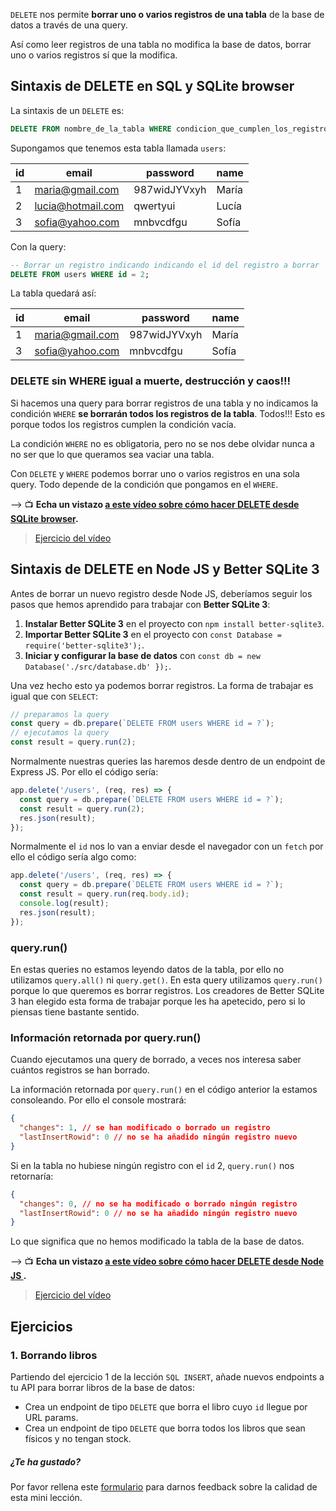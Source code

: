 `DELETE` nos permite **borrar uno o varios registros de una tabla** de la base de datos a través de una query.

Así como leer registros de una tabla no modifica la base de datos, borrar uno o varios registros sí que la modifica.

## Sintaxis de DELETE en SQL y SQLite browser

La sintaxis de un `DELETE` es:

```sql
DELETE FROM nombre_de_la_tabla WHERE condicion_que_cumplen_los_registros_a_borrar
```

Supongamos que tenemos esta tabla llamada `users`:

| id  | email              | password     | name  |
| --- | ------------------ | ------------ | ----- |
| 1   | maria@gmail.com    | 987widJYVxyh | María |
| 2   | lucia@hotmail.com  | qwertyui     | Lucía |
| 3   | sofia@yahoo.com    | mnbvcdfgu    | Sofía |

Con la query:

```sql
-- Borrar un registro indicando indicando el id del registro a borrar
DELETE FROM users WHERE id = 2;
```

La tabla quedará así:

| id  | email              | password     | name  |
| --- | ------------------ | ------------ | ----- |
| 1   | maria@gmail.com    | 987widJYVxyh | María |
| 3   | sofia@yahoo.com    | mnbvcdfgu    | Sofía |

### DELETE sin WHERE igual a muerte, destrucción y caos!!!

Si hacemos una query para borrar registros de una tabla y no indicamos la condición `WHERE` **se borrarán todos los registros de la tabla**. Todos!!! Esto es porque todos los registros cumplen la condición vacía.

La condición `WHERE` no es obligatoria, pero no se nos debe olvidar nunca a no ser que lo que queramos sea vaciar una tabla.

Con `DELETE` y `WHERE` podemos borrar uno o varios registros en una sola query. Todo depende de la condición que pongamos en el `WHERE`.

&#10230; &#128250; **Echa un vistazo [a este vídeo sobre cómo hacer DELETE desde SQLite browser](https://www.youtube.com/watch?v=14qK-nAaMlE).**

> [Ejercicio del vídeo](https://github.com/Adalab/ejercicios-de-los-materiales/tree/main/promo-l/4-4-6-sql-delete)

## Sintaxis de DELETE en Node JS y Better SQLite 3

Antes de borrar un nuevo registro desde Node JS, deberíamos seguir los pasos que hemos aprendido para trabajar con **Better SQLite 3**:

1. **Instalar Better SQLite 3** en el proyecto con `npm install better-sqlite3`.
1. **Importar Better SQLite 3** en el proyecto con `const Database = require('better-sqlite3');`.
1. **Iniciar y configurar la base de datos** con `const db = new Database('./src/database.db' });`.

Una vez hecho esto ya podemos borrar registros. La forma de trabajar es igual que con `SELECT`:

```js
// preparamos la query
const query = db.prepare(`DELETE FROM users WHERE id = ?`);
// ejecutamos la query
const result = query.run(2);
```

Normalmente nuestras queries las haremos desde dentro de un endpoint de Express JS. Por ello el código sería:

```js
app.delete('/users', (req, res) => {
  const query = db.prepare(`DELETE FROM users WHERE id = ?`);
  const result = query.run(2);
  res.json(result);
});
```

Normalmente el `id` nos lo van a enviar desde el navegador con un `fetch` por ello el código sería algo como:

```js
app.delete('/users', (req, res) => {
  const query = db.prepare(`DELETE FROM users WHERE id = ?`);
  const result = query.run(req.body.id);
  console.log(result);
  res.json(result);
});
```

### query.run()

En estas queries no estamos leyendo datos de la tabla, por ello no utilizamos `query.all()` ni `query.get()`. En esta query utilizamos `query.run()` porque lo que queremos es borrar registros. Los creadores de Better SQLite 3 han elegido esta forma de trabajar porque les ha apetecido, pero si lo piensas tiene bastante sentido.

### Información retornada por query.run()

Cuando ejecutamos una query de borrado, a veces nos interesa saber cuántos registros se han borrado.

La información retornada por `query.run()` en el código anterior la estamos consoleando. Por ello el console mostrará:

```json
{
  "changes": 1, // se han modificado o borrado un registro
  "lastInsertRowid": 0 // no se ha añadido ningún registro nuevo
}
```

Si en la tabla no hubiese ningún registro con el `id` 2, `query.run()` nos retornaría:

```json
{
  "changes": 0, // no se ha modificado o borrado ningún registro
  "lastInsertRowid": 0 // no se ha añadido ningún registro nuevo
}
```

Lo que significa que no hemos modificado la tabla de la base de datos.

&#10230; &#128250; **Echa un vistazo [a este vídeo sobre cómo hacer DELETE desde Node JS
](https://www.youtube.com/watch?v=92F1D59UeB0).**

> [Ejercicio del vídeo](https://github.com/Adalab/ejercicios-de-los-materiales/tree/main/promo-l/4-4-6-sql-delete)

## Ejercicios

### 1. Borrando libros

Partiendo del ejercicio 1 de la lección `SQL INSERT`, añade nuevos endpoints a tu API para borrar libros de la base de datos:

- Crea un endpoint de tipo `DELETE` que borra el libro cuyo `id` llegue por URL params.
- Crea un endpoint de tipo `DELETE` que borra todos los libros que sean físicos y no tengan stock.

##### ¿Te ha gustado?

Por favor rellena este [formulario](https://adalab.typeform.com/to/Rc0bft9x) para darnos feedback sobre la calidad de esta mini lección.